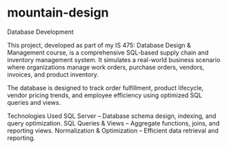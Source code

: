 # mountain-design
Database Development

This project, developed as part of my IS 475: Database Design & Management course, is a comprehensive SQL-based supply chain and inventory management system. It simulates a real-world business scenario where organizations manage work orders, purchase orders, vendors, invoices, and product inventory.

The database is designed to track order fulfillment, product lifecycle, vendor pricing trends, and employee efficiency using optimized SQL queries and views.

Technologies Used
SQL Server – Database schema design, indexing, and query optimization.
SQL Queries & Views – Aggregate functions, joins, and reporting views.
Normalization & Optimization – Efficient data retrieval and reporting.
